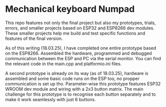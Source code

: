 # Mechanical keyboard Numpad

This repo features not only the final project but also my prototypes, trials, errors, and smaller projects based on ESP32 and ESP8266 dev modules. These smaller projects help me build and test specific functions and features of the final version.

As of this writing (18.03.25), I have completed one entire prototype based on the ESP8266. Assembled the hardware, programmed and debugged communication between the ESP and PC via the serial monitor. You can find the relevant code in the main.cpp and platformio.ini files.

A second prototype is already on its way (as of 18.03.25), hardware is assembled and some basic code runs on the ESP too, no propper communication is set up tho. Parameter-wise this prototype features ESP32 WROOM dev module and wiring with a 2x3 button matrix. The main challenge for this prototype is to recognise each button separately and to make it work seamlessly with just 6 buttons.
